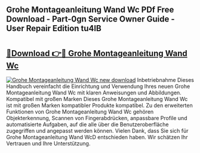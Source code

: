 ## Grohe Montageanleitung Wand Wc PDf Free Download - Part-0gn Service Owner Guide - User Repair Edition tu4lB

# <h2><a href="http://df89tlw.blite.top/?on=Grohe+Montageanleitung+Wand+Wc">🔗Download 👉🔴 Grohe Montageanleitung Wand Wc</a></h2>

[![Grohe Montageanleitung Wand Wc new download](https://i.imgur.com/lujVjoI.png)](http://df89tlw.blite.top/?on=Grohe+Montageanleitung+Wand+Wc)
Inbetriebnahme Dieses Handbuch vereinfacht die Einrichtung und Verwendung Ihres neuen Grohe Montageanleitung Wand Wc mit klaren Anweisungen und Abbildungen. Kompatibel mit großen Marken Dieses Grohe Montageanleitung Wand Wc ist mit großen Marken kompatibler Produkte kompatibel. Zu den erweiterten Funktionen von Grohe Montageanleitung Wand Wc gehören Objekterkennung, Scannen von Fingerabdrücken, anpassbare Profile und automatisierte Aufgaben, auf die alle über die Benutzeroberfläche zugegriffen und angepasst werden können. Vielen Dank, dass Sie sich für Grohe Montageanleitung Wand WcD entschieden haben. Wir schätzen Ihr Vertrauen und Ihre Unterstützung.
